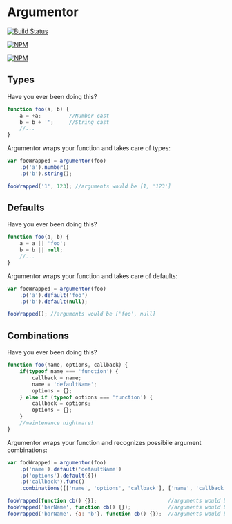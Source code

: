 # Argumentor

[![Build Status](https://travis-ci.org/zaphod1984/argumentor.png)](https://travis-ci.org/zaphod1984/argumentor)

[![NPM](https://nodei.co/npm/argumentor.png)](https://nodei.co/npm/argumentor/)

[![NPM](https://nodei.co/npm-dl/argumentor.png?months=3)](https://nodei.co/npm/argumentor/)

## Types

Have you ever been doing this?
````javascript
function foo(a, b) {
    a = +a;         //Number cast
    b = b + '';     //String cast
    //...
}
````
Argumentor wraps your function and takes care of types:
````javascript
var fooWrapped = argumentor(foo)
    .p('a').number()
    .p('b').string();

fooWrapped('1', 123); //arguments would be [1, '123']
````

## Defaults

Have you ever been doing this?
````javascript
function foo(a, b) {
    a = a || 'foo';
    b = b || null;
    //...
}
````
Argumentor wraps your function and takes care of defaults:
````javascript
var fooWrapped = argumentor(foo)
    .p('a').default('foo')
    .p('b').default(null);

fooWrapped(); //arguments would be ['foo', null]
````

## Combinations

Have you ever been doing this?
````javascript
function foo(name, options, callback) {
    if(typeof name === 'function') {
        callback = name;
        name = 'defaultName';
        options = {};
    } else if (typeof options === 'function') {
        callback = options;
        options = {};
    }
    //maintenance nightmare!
}
````
Argumentor wraps your function and recognizes possibile argument combinations:
````javascript
var fooWrapped = argumentor(foo)
    .p('name').default('defaultName')
    .p('options').default({})
    .p('callback').func()
    .combinations([['name', 'options', 'callback'], ['name', 'callback'], ['callback']]);

fooWrapped(function cb() {});                       //arguments would be ['defaultName', {}, function cb() {}]
fooWrapped('barName', function cb() {});            //arguments would be ['barName', {}, function cb() {}]
fooWrapped('barName', {a: 'b'}, function cb() {});  //arguments would be ['barName', {a: 'b'}, function cb() {}]
````
